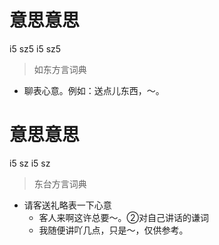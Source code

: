 # 意思意思
i5 sz5 i5 sz5
> 如东方言词典
- 聊表心意。例如：送点儿东西，～。

# 意思意思
i5 sz i5 sz
> 东台方言词典
- 请客送礼略表一下心意
  - 客人来啊这许总要～。②对自己讲话的谦词
  - 我随便讲吖几点，只是～，仅供参考。
